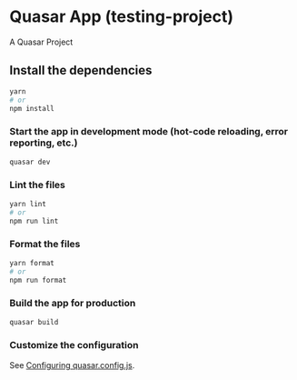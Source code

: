 # Quasar App (testing-project)

A Quasar Project

## Install the dependencies
```bash
yarn
# or
npm install
```

### Start the app in development mode (hot-code reloading, error reporting, etc.)
```bash
quasar dev
```


### Lint the files
```bash
yarn lint
# or
npm run lint
```


### Format the files
```bash
yarn format
# or
npm run format
```



### Build the app for production
```bash
quasar build
```

### Customize the configuration
See [Configuring quasar.config.js](https://v2.quasar.dev/quasar-cli-vite/quasar-config-js).

